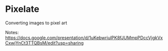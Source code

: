 # Pixelate
Converting images to pixel art

Notes: https://docs.google.com/presentation/d/1uKebwriulPK8fJUMmpPDccVjgkVxCxwjYnCt3TTQBsM/edit?usp=sharing
